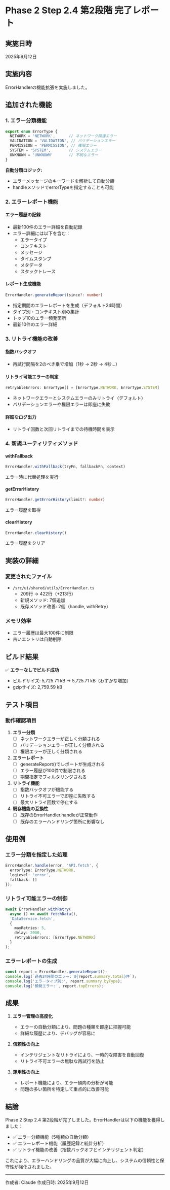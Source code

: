 # Phase 2 Step 2.4 第2段階 完了レポート

## 実施日時
2025年9月12日

## 実施内容
ErrorHandlerの機能拡張を実施しました。

## 追加された機能

### 1. エラー分類機能
```typescript
export enum ErrorType {
  NETWORK = 'NETWORK',      // ネットワーク関連エラー
  VALIDATION = 'VALIDATION', // バリデーションエラー
  PERMISSION = 'PERMISSION', // 権限エラー
  SYSTEM = 'SYSTEM',        // システムエラー
  UNKNOWN = 'UNKNOWN'       // 不明なエラー
}
```

**自動分類ロジック:**
- エラーメッセージのキーワードを解析して自動分類
- handleメソッドでerrorTypeを指定することも可能

### 2. エラーレポート機能

#### エラー履歴の記録
- 最新100件のエラー詳細を自動記録
- エラー詳細には以下を含む：
  - エラータイプ
  - コンテキスト
  - メッセージ
  - タイムスタンプ
  - メタデータ
  - スタックトレース

#### レポート生成機能
```typescript
ErrorHandler.generateReport(since?: number)
```
- 指定期間のエラーレポートを生成（デフォルト24時間）
- タイプ別・コンテキスト別の集計
- トップ10のエラー頻発箇所
- 最新10件のエラー詳細

### 3. リトライ機能の改善

#### 指数バックオフ
- 再試行間隔を2のべき乗で増加（1秒 → 2秒 → 4秒...）

#### リトライ可能エラーの判定
```typescript
retryableErrors: ErrorType[] = [ErrorType.NETWORK, ErrorType.SYSTEM]
```
- ネットワークエラーとシステムエラーのみリトライ（デフォルト）
- バリデーションエラーや権限エラーは即座に失敗

#### 詳細なログ出力
- リトライ回数と次回リトライまでの待機時間を表示

### 4. 新規ユーティリティメソッド

#### withFallback
```typescript
ErrorHandler.withFallback(tryFn, fallbackFn, context)
```
エラー時に代替処理を実行

#### getErrorHistory
```typescript
ErrorHandler.getErrorHistory(limit?: number)
```
エラー履歴を取得

#### clearHistory
```typescript
ErrorHandler.clearHistory()
```
エラー履歴をクリア

## 実装の詳細

### 変更されたファイル
- `/src/ui/shared/utils/ErrorHandler.ts`
  - 209行 → 422行（+213行）
  - 新規メソッド: 7個追加
  - 既存メソッド改善: 2個（handle, withRetry）

### メモリ効率
- エラー履歴は最大100件に制限
- 古いエントリは自動削除

## ビルド結果
✅ **エラーなしでビルド成功**
- ビルドサイズ: 5,725.71 kB → 5,725.71 kB（わずかな増加）
- gzipサイズ: 2,759.59 kB

## テスト項目

### 動作確認項目
1. **エラー分類**
   - [ ] ネットワークエラーが正しく分類される
   - [ ] バリデーションエラーが正しく分類される
   - [ ] 権限エラーが正しく分類される

2. **エラーレポート**
   - [ ] generateReport()でレポートが生成される
   - [ ] エラー履歴が100件で制限される
   - [ ] 期間指定でフィルタリングされる

3. **リトライ機能**
   - [ ] 指数バックオフが機能する
   - [ ] リトライ不可エラーで即座に失敗する
   - [ ] 最大リトライ回数で停止する

4. **既存機能の互換性**
   - [ ] 既存のErrorHandler.handleが正常動作
   - [ ] 既存のエラーハンドリング箇所に影響なし

## 使用例

### エラー分類を指定した処理
```typescript
ErrorHandler.handle(error, 'API.fetch', {
  errorType: ErrorType.NETWORK,
  logLevel: 'error',
  fallback: []
});
```

### リトライ可能エラーの制御
```typescript
await ErrorHandler.withRetry(
  async () => await fetchData(),
  'DataService.fetch',
  {
    maxRetries: 5,
    delay: 2000,
    retryableErrors: [ErrorType.NETWORK]
  }
);
```

### エラーレポートの生成
```typescript
const report = ErrorHandler.generateReport();
console.log(`過去24時間のエラー: ${report.summary.total}件`);
console.log('エラータイプ別:', report.summary.byType);
console.log('頻発エラー:', report.topErrors);
```

## 成果
1. **エラー管理の高度化**
   - エラーの自動分類により、問題の種類を即座に把握可能
   - 詳細な履歴により、デバッグが容易に

2. **信頼性の向上**
   - インテリジェントなリトライにより、一時的な障害を自動回復
   - リトライ不可エラーの無駄な再試行を防止

3. **運用性の向上**
   - レポート機能により、エラー傾向の分析が可能
   - 問題の多い箇所を特定して重点的に改善可能

## 結論
Phase 2 Step 2.4 第2段階が完了しました。ErrorHandlerは以下の機能を獲得しました：

- ✅ エラー分類機能（5種類の自動分類）
- ✅ エラーレポート機能（履歴記録と統計分析）
- ✅ リトライ機能の改善（指数バックオフとインテリジェント判定）

これにより、エラーハンドリングの品質が大幅に向上し、システムの信頼性と保守性が強化されました。

---
作成者: Claude
作成日時: 2025年9月12日